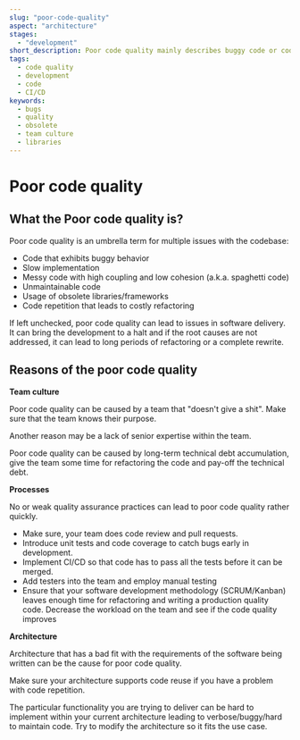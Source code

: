 ```yaml
---
slug: "poor-code-quality"
aspect: "architecture"
stages:
  - "development"
short_description: Poor code quality mainly describes buggy code or code with high coupling and low cohesion that is hard to maintain. Bad code quality can also lead to frequent code repetition or suspiciously slow implementation.
tags:
  - code quality
  - development
  - code
  - CI/CD
keywords:
  - bugs
  - quality
  - obsolete
  - team culture
  - libraries
---
```


# Poor code quality

## What the Poor code quality is?

Poor code quality is an umbrella term for multiple issues with the codebase:

- Code that exhibits buggy behavior
- Slow implementation
- Messy code with high coupling and low cohesion (a.k.a. spaghetti code)
- Unmaintainable code
- Usage of obsolete libraries/frameworks
- Code repetition that leads to costly refactoring

If left unchecked, poor code quality can lead to issues in software delivery. It can bring the development to a halt and if the root causes are not addressed, it can lead to long periods of refactoring or a complete rewrite.

## Reasons of the poor code quality

**Team culture**

Poor code quality can be caused by a team that "doesn't give a shit". Make sure that the team knows their purpose.

Another reason may be a lack of senior expertise within the team.

Poor code quality can be caused by long-term technical debt accumulation, give the team some time for refactoring the code and pay-off the technical debt.

**Processes**

No or weak quality assurance practices can lead to poor code quality rather quickly.

- Make sure, your team does code review and pull requests.
- Introduce unit tests and code coverage to catch bugs early in development.
- Implement CI/CD so that code has to pass all the tests before it can be merged.
- Add testers into the team and employ manual testing
- Ensure that your software development methodology (SCRUM/Kanban) leaves enough time for refactoring and writing a production quality code. Decrease the workload on the team and see if the code quality improves

**Architecture**

Architecture that has a bad fit with the requirements of the software being written can be the cause for poor code quality.

Make sure your architecture supports code reuse if you have a problem with code repetition.

The particular functionality you are trying to deliver can be hard to implement within your current architecture leading to verbose/buggy/hard to maintain code. Try to modify the architecture so it fits the use case.
